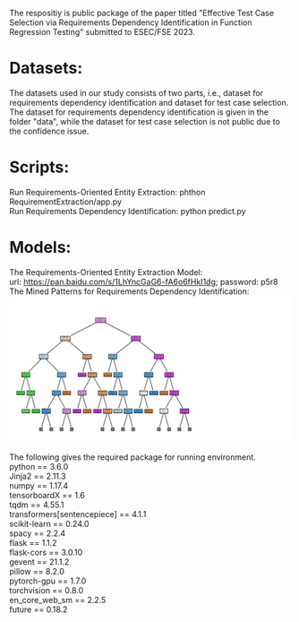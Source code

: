 The respositiy is public package of the paper titled "Effective Test Case Selection via Requirements Dependency Identification in Function Regression Testing" submitted to ESEC/FSE 2023.

# Datasets:  
The datasets used in our study consists of two parts, i.e., dataset for requirements dependency identification and dataset for test case selection.  
The dataset for requirements dependency identification is given in the folder "data", while the dataset for test case selection is not public due to the confidence issue.

# Scripts:  
Run Requirements-Oriented Entity Extraction: phthon RequirementExtraction/app.py  
Run Requirements Dependency Identification: python predict.py

# Models:  
The Requirements-Oriented Entity Extraction Model:   
url: https://pan.baidu.com/s/1LhYncGaG6-fA6o6fHkI1dg;  password: p5r8  
The Mined Patterns for Requirements Dependency Identification: 
![image](https://github.com/lsplx/RequirementDependency/blob/master/IMG/DT49.png)

The following gives the required package for running environment.  
python == 3.6.0  
Jinja2 == 2.11.3  
numpy == 1.17.4  
tensorboardX == 1.6  
tqdm == 4.55.1  
transformers[sentencepiece] == 4.1.1  
scikit-learn == 0.24.0  
spacy == 2.2.4  
flask == 1.1.2  
flask-cors == 3.0.10  
gevent == 21.1.2  
pillow == 8.2.0  
pytorch-gpu == 1.7.0  
torchvision == 0.8.0  
en_core_web_sm == 2.2.5  
future == 0.18.2  
